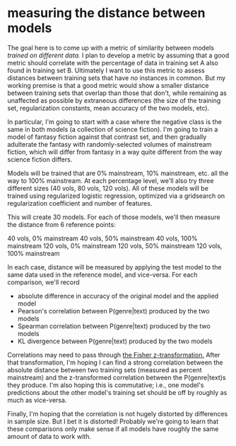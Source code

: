 measuring the distance between models
=====================================

The goal here is to come up with a metric of similarity between models *trained on different data.* I plan to develop a metric by assuming that a good metric should correlate with the percentage of data in training set A also found in training set B. Ultimately I want to use this metric to assess distances between training sets that have *no* instances in common. But my working premise is that a good metric would show a smaller distance between training sets that overlap than those that don't, while remaining as unaffected as possible by extraneous differences (the size of the training set, regularization constants, mean accuracy of the two models, etc).

In particular, I'm going to start with a case where the negative class is the same in both models (a collection of science fiction). I'm going to train a model of fantasy fiction against that contrast set, and then gradually adulterate the fantasy with randomly-selected volumes of mainstream fiction, which will differ from fantasy in a way quite different from the way science fiction differs.

Models will be trained that are 0% mainstream, 10% mainstream, etc. all the way to 100% mainstream. At each percentage level, we'll also try three different sizes (40 vols, 80 vols, 120 vols). All of these models will be trained using regularized logistic regression, optimized via a gridsearch on regularization coefficient and number of features.

This will create 30 models. For each of those models, we'll then measure the distance from 6 reference points:

40 vols, 0% mainstream
40 vols, 50% mainstream
40 vols, 100% mainstream
120 vols, 0% mainstream
120 vols, 50% mainstream
120 vols, 100% mainstream

In each case, distance will be measured by applying the test model to the same data used in the reference model, and vice-versa.  For each comparison, we'll record

* absolute difference in accuracy of the original model and the applied model
* Pearson's correlation between P(genre|text) produced by the two models
* Spearman correlation between P(genre|text) produced by the two models
* KL divergence between P(genre|text) produced by the two models

Correlations may need to pass through [the Fisher z-transformation.](https://en.wikipedia.org/wiki/Fisher_transformation) After that transformation, I'm hoping I can find a strong correlation between the absolute distance between two training sets (measured as percent mainstream) and the z-transformed correlation between the P(genre|text)s they produce. I'm also hoping this is commutative; i.e., one model's predictions about the other model's training set should be off by roughly as much as vice-versa.

Finally, I'm hoping that the correlation is not hugely distorted by differences in sample size. But I bet it is distorted! Probably we're going to learn that these comparisons only make sense if all models have roughly the same amount of data to work with.